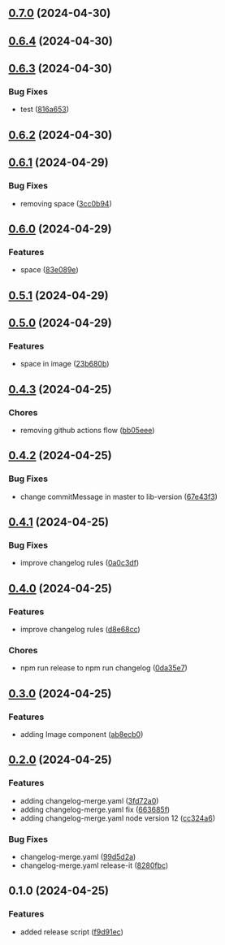 

## [0.7.0](https://github.com/ysabeellaa/spike-changelog/compare/0.6.4...0.7.0) (2024-04-30)

## [0.6.4](https://github.com/ysabeellaa/spike-changelog/compare/0.6.3...0.6.4) (2024-04-30)

## [0.6.3](https://github.com/ysabeellaa/spike-changelog/compare/0.6.1...0.6.3) (2024-04-30)


### Bug Fixes

* test ([816a653](https://github.com/ysabeellaa/spike-changelog/commit/816a653f46c4d97343afa6c9afcd01c0a0a30959))

## [0.6.2](https://github.com/ysabeellaa/spike-changelog/compare/0.6.1...0.6.2) (2024-04-30)

## [0.6.1](https://github.com/ysabeellaa/spike-changelog/compare/0.6.0...0.6.1) (2024-04-29)


### Bug Fixes

* removing space ([3cc0b94](https://github.com/ysabeellaa/spike-changelog/commit/3cc0b9434012aae81cea13c733ae891e7a1bad67))

## [0.6.0](https://github.com/ysabeellaa/spike-changelog/compare/0.5.1...0.6.0) (2024-04-29)


### Features

* space ([83e089e](https://github.com/ysabeellaa/spike-changelog/commit/83e089e3a8107aa20d78a4fd27c60dca0f4713f1))

## [0.5.1](https://github.com/ysabeellaa/spike-changelog/compare/0.5.0...0.5.1) (2024-04-29)

## [0.5.0](https://github.com/ysabeellaa/spike-changelog/compare/0.4.3...0.5.0) (2024-04-29)


### Features

* space in image ([23b680b](https://github.com/ysabeellaa/spike-changelog/commit/23b680b5a5288842b78a4bfe420ed9e03fdb0a1a))

## [0.4.3](https://github.com/ysabeellaa/spike-changelog/compare/0.4.2...0.4.3) (2024-04-25)


### Chores

* removing github actions flow ([bb05eee](https://github.com/ysabeellaa/spike-changelog/commit/bb05eee1b7f693926425d6a011bb81a0cde5debd))

## [0.4.2](https://github.com/ysabeellaa/spike-changelog/compare/0.4.1...0.4.2) (2024-04-25)


### Bug Fixes

* change commitMessage in master to lib-version ([67e43f3](https://github.com/ysabeellaa/spike-changelog/commit/67e43f308e0add0d19ae902a73eac37a080ad9a9))

## [0.4.1](https://github.com/ysabeellaa/spike-changelog/compare/0.4.0...0.4.1) (2024-04-25)


### Bug Fixes

* improve changelog rules ([0a0c3df](https://github.com/ysabeellaa/spike-changelog/commit/0a0c3df75d9a658e8a0cca0e053852defcc55594))

## [0.4.0](https://github.com/ysabeellaa/spike-changelog/compare/0.3.0...0.4.0) (2024-04-25)


### Features

* improve changelog rules ([d8e68cc](https://github.com/ysabeellaa/spike-changelog/commit/d8e68ccab34efa85d223971cf8bc9bb1a54276e1))


### Chores

* npm run release to npm run changelog ([0da35e7](https://github.com/ysabeellaa/spike-changelog/commit/0da35e78a6fd91366a79594420c6ab98af1af8a7))

## [0.3.0](https://github.com/ysabeellaa/spike-changelog/compare/0.2.0...0.3.0) (2024-04-25)


### Features

* adding Image component ([ab8ecb0](https://github.com/ysabeellaa/spike-changelog/commit/ab8ecb02e7615434307fe00b6a64f2646d40b841))

## [0.2.0](https://github.com/ysabeellaa/spike-changelog/compare/0.1.0...0.2.0) (2024-04-25)


### Features

* adding changelog-merge.yaml ([3fd72a0](https://github.com/ysabeellaa/spike-changelog/commit/3fd72a0082a4f9d29addebaaaae766f04c70ac8f))
* adding changelog-merge.yaml fix ([663685f](https://github.com/ysabeellaa/spike-changelog/commit/663685fec42e04bfcbc1a1f25a2132236d80f457))
* adding changelog-merge.yaml node version 12 ([cc324a6](https://github.com/ysabeellaa/spike-changelog/commit/cc324a6dfcbb0370b5d384bd3dbf04b661171416))


### Bug Fixes

* changelog-merge.yaml ([99d5d2a](https://github.com/ysabeellaa/spike-changelog/commit/99d5d2a0525a2a2ab71f1430251f726e51781bd2))
* changelog-merge.yaml release-it ([8280fbc](https://github.com/ysabeellaa/spike-changelog/commit/8280fbcba1665463e6fb5f072e7a44282fa4fba1))

## 0.1.0 (2024-04-25)


### Features

* added release script ([f9d91ec](https://github.com/ysabeellaa/spike-changelog/commit/f9d91ec2005389720bdfc4eb9afc7c41243c6619))
